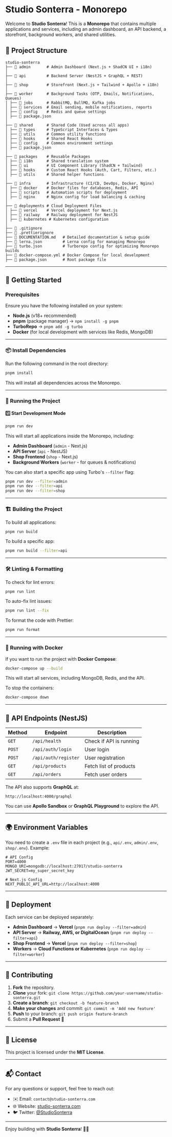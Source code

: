 # Studio Sonterra - Monorepo

Welcome to **Studio Sonterra**! This is a **Monorepo** that contains multiple applications and services, including an admin dashboard, an API backend, a storefront, background workers, and shared utilities.

## 📌 Project Structure

```
studio-sonterra
├── 📂 admin       # Admin Dashboard (Next.js + ShadCN UI + i18n)
│
├── 📂 api         # Backend Server (NestJS + GraphQL + REST)
│
├── 📂 shop        # Storefront (Next.js + Tailwind + Apollo + i18n)
│
├── 📂 worker      # Background Tasks (OTP, Emails, Notifications, Queues)
│ ├── 📂 jobs      # RabbitMQ, BullMQ, Kafka jobs
│ ├── 📂 services  # Email sending, mobile notifications, reports
│ ├── 📂 config    # Redis and queue settings
│ ├── 📄 package.json
│
├── 📂 shared      # Shared Code (Used across all apps)
│ ├── 📂 types     # TypeScript Interfaces & Types
│ ├── 📂 utils     # Common utility functions
│ ├── 📂 hooks     # Shared React Hooks
│ ├── 📂 config    # Common environment settings
│ ├── 📄 package.json
│
├── 📂 packages    # Reusable Packages
│ ├── 📂 i18n      # Shared translation system
│ ├── 📂 ui        # UI Component Library (ShadCN + Tailwind)
│ ├── 📂 hooks     # Custom React Hooks (Auth, Cart, Filters, etc.)
│ ├── 📂 utils     # Shared helper functions
│
├── 📂 infra       # Infrastructure (CI/CD, DevOps, Docker, Nginx)
│ ├── 📂 docker    # Docker files for databases, Redis, API
│ ├── 📂 scripts   # Automation scripts for deployment
│ ├── 📂 nginx     # Nginx config for load balancing & caching
│
├── 📂 deployments # Cloud Deployment Files
│ ├── 📂 vercel    # Vercel deployment for Next.js
│ ├── 📂 railway   # Railway deployment for NestJS
│ ├── 📂 kubernetes # Kubernetes configuration
│
├── 📄 .gitignore
├── 📄 .prettierignore
├── 📄 DOCUMENTATION.md   # Detailed documentation & setup guide
├── 📄 lerna.json         # Lerna config for managing Monorepo
├── 📄 turbo.json         # Turborepo config for optimizing Monorepo builds
├── 📄 docker-compose.yml # Docker Compose for local development
├── 📄 package.json       # Root package file
```

---

## 🚀 Getting Started

### Prerequisites
Ensure you have the following installed on your system:

- **Node.js** (v18+ recommended)
- **pnpm** (package manager) → `npm install -g pnpm`
- **TurboRepo** → `pnpm add -g turbo`
- **Docker** (for local development with services like Redis, MongoDB)

---

### 📦 Install Dependencies

Run the following command in the root directory:
```sh
pnpm install
```

This will install all dependencies across the Monorepo.

---

### 🏃 Running the Project

#### 1️⃣ Start Development Mode
```sh
pnpm run dev
```
This will start all applications inside the Monorepo, including:
- **Admin Dashboard** (`admin` - Next.js)
- **API Server** (`api` - NestJS)
- **Shop Frontend** (`shop` - Next.js)
- **Background Workers** (`worker` - for queues & notifications)

You can also start a specific app using Turbo's `--filter` flag:
```sh
pnpm run dev --filter=admin
pnpm run dev --filter=api
pnpm run dev --filter=shop
```

---

### 🏗 Building the Project

To build all applications:
```sh
pnpm run build
```
To build a specific app:
```sh
pnpm run build --filter=api
```

---

### 🛠 Linting & Formatting

To check for lint errors:
```sh
pnpm run lint
```
To auto-fix lint issues:
```sh
pnpm run lint --fix
```

To format the code with Prettier:
```sh
pnpm run format
```

---

### 🐳 Running with Docker

If you want to run the project with **Docker Compose**:
```sh
docker-compose up --build
```
This will start all services, including MongoDB, Redis, and the API.

To stop the containers:
```sh
docker-compose down
```

---

## 🔗 API Endpoints (NestJS)

| Method | Endpoint              | Description                     |
|--------|----------------------|---------------------------------|
| `GET`  | `/api/health`        | Check if API is running        |
| `POST` | `/api/auth/login`    | User login                     |
| `POST` | `/api/auth/register` | User registration              |
| `GET`  | `/api/products`      | Fetch list of products         |
| `GET`  | `/api/orders`        | Fetch user orders              |

The API also supports **GraphQL** at:
```
http://localhost:4000/graphql
```
You can use **Apollo Sandbox** or **GraphQL Playground** to explore the API.

---

## 🌍 Environment Variables

You need to create a `.env` file in each project (e.g., `api/.env`, `admin/.env`, `shop/.env`). Example:

```env
# API Config
PORT=4000
MONGO_URI=mongodb://localhost:27017/studio-sonterra
JWT_SECRET=my_super_secret_key

# Next.js Config
NEXT_PUBLIC_API_URL=http://localhost:4000
```

---

## 🚀 Deployment

Each service can be deployed separately:

- **Admin Dashboard** → **Vercel** (`pnpm run deploy --filter=admin`)
- **API Server** → **Railway, AWS, or DigitalOcean** (`pnpm run deploy --filter=api`)
- **Shop Frontend** → **Vercel** (`pnpm run deploy --filter=shop`)
- **Workers** → **Cloud Functions or Kubernetes** (`pnpm run deploy --filter=worker`)

---

## 🤝 Contributing

1. **Fork** the repository.
2. **Clone** your fork: `git clone https://github.com/your-username/studio-sonterra.git`
3. **Create a branch**: `git checkout -b feature-branch`
4. **Make your changes** and commit: `git commit -m 'Add new feature'`
5. **Push** to your branch: `git push origin feature-branch`
6. Submit a **Pull Request** 🚀

---

## 📄 License

This project is licensed under the **MIT License**.

---

## 📬 Contact

For any questions or support, feel free to reach out:
- ✉️ Email: `contact@studio-sonterra.com`
- 🌐 Website: [studio-sonterra.com](https://studio-sonterra.com)
- 🐦 Twitter: [@StudioSonterra](https://twitter.com/StudioSonterra)

---

Enjoy building with **Studio Sonterra**! 🚀✨

